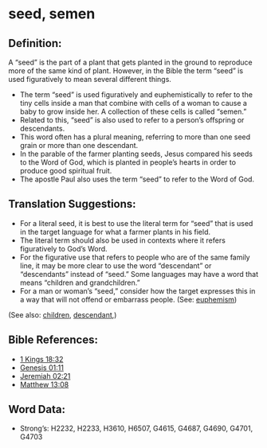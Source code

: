 # seed, semen

## Definition:

A “seed” is the part of a plant that gets planted in the ground to reproduce more of the same kind of plant. However, in the Bible the term “seed” is used figuratively to mean several different things.

* The term “seed” is used figuratively and euphemistically to refer to the tiny cells inside a man that combine with cells of a woman to cause a baby to grow inside her. A collection of these cells is called “semen.”
* Related to this, “seed” is also used to refer to a person’s offspring or descendants.
* This word often has a plural meaning, referring to more than one seed grain or more than one descendant.
* In the parable of the farmer planting seeds, Jesus compared his seeds to the Word of God, which is planted in people’s hearts in order to produce good spiritual fruit.
* The apostle Paul also uses the term “seed” to refer to the Word of God.

## Translation Suggestions:

* For a literal seed, it is best to use the literal term for “seed” that is used in the target language for what a farmer plants in his field.
* The literal term should also be used in contexts where it refers figuratively to God’s Word.
* For the figurative use that refers to people who are of the same family line, it may be more clear to use the word “descendant” or “descendants” instead of “seed.” Some languages may have a word that means “children and grandchildren.”
* For a man or woman’s “seed,” consider how the target expresses this in a way that will not offend or embarrass people. (See: [euphemism](rc://en/ta/man/translate/figs-euphemism))

(See also: [children](../kt/children.md), [descendant](../other/descendant.md),)

## Bible References:

* [1 Kings 18:32](rc://en/tn/help/1ki/18/32)
* [Genesis 01:11](rc://en/tn/help/gen/01/11)
* [Jeremiah 02:21](rc://en/tn/help/jer/02/21)
* [Matthew 13:08](rc://en/tn/help/mat/13/08)

## Word Data:

* Strong’s: H2232, H2233, H3610, H6507, G4615, G4687, G4690, G4701, G4703
